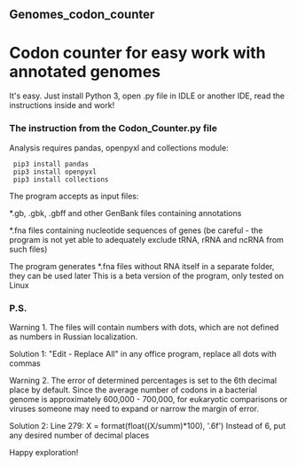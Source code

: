 ## Genomes_codon_counter
# Codon counter for easy work with annotated genomes

It's easy. Just install Python 3, open .py file in IDLE or another IDE,
read the instructions inside and work!


### The instruction from the Codon_Counter.py file

Analysis requires pandas, openpyxl and collections module:

     pip3 install pandas
     pip3 install openpyxl
     pip3 install collections

The program accepts as input files:

*.gb, .gbk, .gbff and other GenBank files containing annotations

*.fna files containing nucleotide sequences of genes (be careful - the program is not yet able to adequately exclude tRNA, rRNA and ncRNA from such files)

The program generates *.fna files without RNA itself in a separate folder, they can be used later
This is a beta version of the program, only tested on Linux
 
### P.S.
Warning 1. The files will contain numbers with dots, which are not defined as numbers in Russian localization.

Solution 1: "Edit - Replace All" in any office program, replace all dots with commas

Warning 2. The error of determined percentages is set to the 6th decimal place by default.
Since the average number of codons in a bacterial genome is approximately 600,000 - 700,000, for eukaryotic comparisons
or viruses someone may need to expand or narrow the margin of error.

Solution 2: Line 279: X = format(float((X/summ)*100), '.6f')
Instead of 6, put any desired number of decimal places


Happy exploration!
